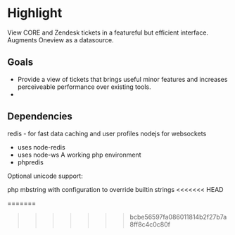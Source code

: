 Highlight
=========

View CORE and Zendesk tickets in a featureful but efficient interface.
Augments Oneview as a datasource.

Goals
--------
* Provide a view of tickets that brings useful minor features and increases perceiveable performance over existing tools.
*  

Dependencies
---------
redis - for fast data caching and user profiles
nodejs for websockets
- uses node-redis
- uses node-ws
A working php environment
- phpredis

Optional unicode support:

php mbstring with configuration to override builtin strings
<<<<<<< HEAD



=======
>>>>>>> bcbe56597fa086011814b2f27b7a8ff8c4c0c80f

